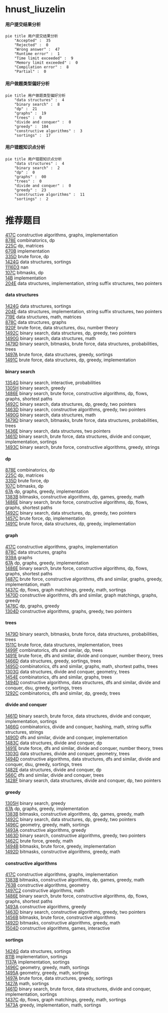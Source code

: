 # hnust_liuzelin
<!-- tabs:start -->
#### **用户提交结果分析**

```mermaid
pie title 用户提交结果分析
    "Accepted" :  35
    "Rejected" :  0
    "Wrong answer" :  47
    "Runtime error" :  1
    "Time limit exceeded" :  9
    "Memory limit exceeded" :  0
    "Compilation error" :  8
    "Partial" :  0
```
#### **用户做题类型偏好分析**

```mermaid
pie title 用户做题类型偏好分析
    "data structures" :  4
    "binary search" :  8
    "dp" :  21
    "graphs" :  19
    "trees" :  0
    "divide and conquer" :  0
    "greedy" :  104
    "constructive algorithms" :  3
    "sortings" :  17
```
#### **用户错题知识点分析**

```mermaid
pie title 用户错题知识点分析
    "data structures" :  4
    "binary search" :  2
    "dp" :  0
    "graphs" :  00
    "trees" :  0
    "divide and conquer" :  0
    "greedy" :  23
    "constructive algorithms" :  11
    "sortings" :  2
```
<!-- tabs:end -->
# 推荐题目
[417C](http://codeforces.com/problemset/problem/417/C)		constructive algorithms,
                        graphs,
                        implementation		  
[878E](http://codeforces.com/problemset/problem/878/E)		combinatorics,
                        dp		  
[225C](http://codeforces.com/problemset/problem/225/C)		dp,
                        matrices		  
[670B](http://codeforces.com/problemset/problem/670/B)		implementation		  
[335D](http://codeforces.com/problemset/problem/335/D)		brute force,
                        dp		  
[1424G](http://codeforces.com/problemset/problem/1424/G)		data structures,
                        sortings		  
[1116D3](http://codeforces.com/problemset/problem/1116/D3)		nan		  
[107C](http://codeforces.com/problemset/problem/107/C)		bitmasks,
                        dp		  
[14B](http://codeforces.com/problemset/problem/14/B)		implementation		  
[204E](http://codeforces.com/problemset/problem/204/E)		data structures,
                        implementation,
                        string suffix structures,
                        two pointers		  
<!-- tabs:start -->
#### **data structures**
[1424G](http://codeforces.com/problemset/problem/1424/G)		data structures,
                        sortings		  
[204E](http://codeforces.com/problemset/problem/204/E)		data structures,
                        implementation,
                        string suffix structures,
                        two pointers		  
[719E](https://codeforces.com/contest/719/problem/E)		data structures,
                        math,
                        matrices		  
[878C](http://codeforces.com/problemset/problem/878/C)		data structures,
                        graphs		  
[920F](http://codeforces.com/problemset/problem/920/F)		brute force,
                        data structures,
                        dsu,
                        number theory		  
[1492C](http://codeforces.com/problemset/problem/1492/C)		binary search,
                        data structures,
                        dp,
                        greedy,
                        two pointers		  
[1490G](http://codeforces.com/problemset/problem/1490/G)		binary search,
                        data structures,
                        math		  
[1479D](http://codeforces.com/problemset/problem/1479/D)		binary search,
                        bitmasks,
                        brute force,
                        data structures,
                        probabilities,
                        trees		  
[1497A](http://codeforces.com/problemset/problem/1497/A)		brute force,
                        data structures,
                        greedy,
                        sortings		  
[1491C](http://codeforces.com/problemset/problem/1491/C)		brute force,
                        data structures,
                        dp,
                        greedy,
                        implementation		  
#### **binary search**
[1354G](http://codeforces.com/problemset/problem/1354/G)		binary search,
                        interactive,
                        probabilities		  
[1305H](http://codeforces.com/problemset/problem/1305/H)		binary search,
                        greedy		  
[1486E](http://codeforces.com/problemset/problem/1486/E)		binary search,
                        brute force,
                        constructive algorithms,
                        dp,
                        flows,
                        graphs,
                        shortest paths		  
[1492C](http://codeforces.com/problemset/problem/1492/C)		binary search,
                        data structures,
                        dp,
                        greedy,
                        two pointers		  
[1463D](http://codeforces.com/problemset/problem/1463/D)		binary search,
                        constructive algorithms,
                        greedy,
                        two pointers		  
[1490G](http://codeforces.com/problemset/problem/1490/G)		binary search,
                        data structures,
                        math		  
[1479D](http://codeforces.com/problemset/problem/1479/D)		binary search,
                        bitmasks,
                        brute force,
                        data structures,
                        probabilities,
                        trees		  
[1436E](http://codeforces.com/problemset/problem/1436/E)		binary search,
                        data structures,
                        two pointers		  
[1461D](http://codeforces.com/problemset/problem/1461/D)		binary search,
                        brute force,
                        data structures,
                        divide and conquer,
                        implementation,
                        sortings		  
[1493C](http://codeforces.com/problemset/problem/1493/C)		binary search,
                        brute force,
                        constructive algorithms,
                        greedy,
                        strings		  
#### **dp**
[878E](http://codeforces.com/problemset/problem/878/E)		combinatorics,
                        dp		  
[225C](http://codeforces.com/problemset/problem/225/C)		dp,
                        matrices		  
[335D](http://codeforces.com/problemset/problem/335/D)		brute force,
                        dp		  
[107C](http://codeforces.com/problemset/problem/107/C)		bitmasks,
                        dp		  
[67A](http://codeforces.com/problemset/problem/67/A)		dp,
                        graphs,
                        greedy,
                        implementation		  
[1383B](http://codeforces.com/problemset/problem/1383/B)		bitmasks,
                        constructive algorithms,
                        dp,
                        games,
                        greedy,
                        math		  
[1486E](http://codeforces.com/problemset/problem/1486/E)		binary search,
                        brute force,
                        constructive algorithms,
                        dp,
                        flows,
                        graphs,
                        shortest paths		  
[1492C](http://codeforces.com/problemset/problem/1492/C)		binary search,
                        data structures,
                        dp,
                        greedy,
                        two pointers		  
[1457C](https://codeforces.com/contest/1457/problem/C)		brute force,
                        dp,
                        implementation		  
[1491C](http://codeforces.com/problemset/problem/1491/C)		brute force,
                        data structures,
                        dp,
                        greedy,
                        implementation		  
#### **graph**
[417C](http://codeforces.com/problemset/problem/417/C)		constructive algorithms,
                        graphs,
                        implementation		  
[878C](http://codeforces.com/problemset/problem/878/C)		data structures,
                        graphs		  
[939A](http://codeforces.com/problemset/problem/939/A)		graphs		  
[67A](http://codeforces.com/problemset/problem/67/A)		dp,
                        graphs,
                        greedy,
                        implementation		  
[1486E](http://codeforces.com/problemset/problem/1486/E)		binary search,
                        brute force,
                        constructive algorithms,
                        dp,
                        flows,
                        graphs,
                        shortest paths		  
[1487C](http://codeforces.com/problemset/problem/1487/C)		brute force,
                        constructive algorithms,
                        dfs and similar,
                        graphs,
                        greedy,
                        implementation,
                        math		  
[1437C](http://codeforces.com/problemset/problem/1437/C)		dp,
                        flows,
                        graph matchings,
                        greedy,
                        math,
                        sortings		  
[1470D](http://codeforces.com/problemset/problem/1470/D)		constructive algorithms,
                        dfs and similar,
                        graph matchings,
                        graphs,
                        greedy		  
[1476C](http://codeforces.com/problemset/problem/1476/C)		dp,
                        graphs,
                        greedy		  
[1304D](http://codeforces.com/problemset/problem/1304/D)		constructive algorithms,
                        graphs,
                        greedy,
                        two pointers		  
#### **trees**
[1479D](http://codeforces.com/problemset/problem/1479/D)		binary search,
                        bitmasks,
                        brute force,
                        data structures,
                        probabilities,
                        trees		  
[1511C](http://codeforces.com/problemset/problem/1511/C)		brute force,
                        data structures,
                        implementation,
                        trees		  
[1499F](http://codeforces.com/problemset/problem/1499/F)		combinatorics,
                        dfs and similar,
                        dp,
                        trees		  
[1491E](http://codeforces.com/problemset/problem/1491/E)		brute force,
                        dfs and similar,
                        divide and conquer,
                        number theory,
                        trees		  
[1466D](http://codeforces.com/problemset/problem/1466/D)		data structures,
                        greedy,
                        sortings,
                        trees		  
[1495D](http://codeforces.com/problemset/problem/1495/D)		combinatorics,
                        dfs and similar,
                        graphs,
                        math,
                        shortest paths,
                        trees		  
[1303G](http://codeforces.com/problemset/problem/1303/G)		data structures,
                        divide and conquer,
                        geometry,
                        trees		  
[1454E](http://codeforces.com/problemset/problem/1454/E)		combinatorics,
                        dfs and similar,
                        graphs,
                        trees		  
[1494D](http://codeforces.com/problemset/problem/1494/D)		constructive algorithms,
                        data structures,
                        dfs and similar,
                        divide and conquer,
                        dsu,
                        greedy,
                        sortings,
                        trees		  
[1292C](http://codeforces.com/problemset/problem/1292/C)		combinatorics,
                        dfs and similar,
                        dp,
                        greedy,
                        trees		  
#### **divide and conquer**
[1461D](http://codeforces.com/problemset/problem/1461/D)		binary search,
                        brute force,
                        data structures,
                        divide and conquer,
                        implementation,
                        sortings		  
[1466G](http://codeforces.com/problemset/problem/1466/G)		combinatorics,
                        divide and conquer,
                        hashing,
                        math,
                        string suffix structures,
                        strings		  
[1490D](http://codeforces.com/problemset/problem/1490/D)		dfs and similar,
                        divide and conquer,
                        implementation		  
[1483C](https://codeforces.com/contest/1483/problem/C)		data structures,
                        divide and conquer,
                        dp		  
[1491E](http://codeforces.com/problemset/problem/1491/E)		brute force,
                        dfs and similar,
                        divide and conquer,
                        number theory,
                        trees		  
[1303G](http://codeforces.com/problemset/problem/1303/G)		data structures,
                        divide and conquer,
                        geometry,
                        trees		  
[1494D](http://codeforces.com/problemset/problem/1494/D)		constructive algorithms,
                        data structures,
                        dfs and similar,
                        divide and conquer,
                        dsu,
                        greedy,
                        sortings,
                        trees		  
[1482E](http://codeforces.com/problemset/problem/1482/E)		data structures,
                        divide and conquer,
                        dp		  
[566C](http://codeforces.com/problemset/problem/566/C)		dfs and similar,
                        divide and conquer,
                        trees		  
[1428F](http://codeforces.com/problemset/problem/1428/F)		binary search,
                        data structures,
                        divide and conquer,
                        dp,
                        two pointers		  
#### **greedy**
[1305H](http://codeforces.com/problemset/problem/1305/H)		binary search,
                        greedy		  
[67A](http://codeforces.com/problemset/problem/67/A)		dp,
                        graphs,
                        greedy,
                        implementation		  
[1383B](http://codeforces.com/problemset/problem/1383/B)		bitmasks,
                        constructive algorithms,
                        dp,
                        games,
                        greedy,
                        math		  
[1492C](http://codeforces.com/problemset/problem/1492/C)		binary search,
                        data structures,
                        dp,
                        greedy,
                        two pointers		  
[1496C](https://codeforces.com/contest/1496/problem/C)		geometry,
                        greedy,
                        math,
                        sortings		  
[1493A](http://codeforces.com/problemset/problem/1493/A)		constructive algorithms,
                        greedy		  
[1463D](http://codeforces.com/problemset/problem/1463/D)		binary search,
                        constructive algorithms,
                        greedy,
                        two pointers		  
[1462C](http://codeforces.com/problemset/problem/1462/C)		brute force,
                        greedy,
                        math		  
[1494B](http://codeforces.com/problemset/problem/1494/B)		bitmasks,
                        brute force,
                        greedy,
                        implementation		  
[1492D](http://codeforces.com/problemset/problem/1492/D)		bitmasks,
                        constructive algorithms,
                        greedy,
                        math		  
#### **constructive algorithms**
[417C](http://codeforces.com/problemset/problem/417/C)		constructive algorithms,
                        graphs,
                        implementation		  
[1383B](http://codeforces.com/problemset/problem/1383/B)		bitmasks,
                        constructive algorithms,
                        dp,
                        games,
                        greedy,
                        math		  
[763B](http://codeforces.com/problemset/problem/763/B)		constructive algorithms,
                        geometry		  
[1497C2](http://codeforces.com/problemset/problem/1497/C2)		constructive algorithms,
                        math		  
[1486E](http://codeforces.com/problemset/problem/1486/E)		binary search,
                        brute force,
                        constructive algorithms,
                        dp,
                        flows,
                        graphs,
                        shortest paths		  
[1493A](http://codeforces.com/problemset/problem/1493/A)		constructive algorithms,
                        greedy		  
[1463D](http://codeforces.com/problemset/problem/1463/D)		binary search,
                        constructive algorithms,
                        greedy,
                        two pointers		  
[1456B](https://codeforces.com/contest/1456/problem/B)		bitmasks,
                        brute force,
                        constructive algorithms		  
[1492D](http://codeforces.com/problemset/problem/1492/D)		bitmasks,
                        constructive algorithms,
                        greedy,
                        math		  
[1504D](https://codeforces.com/contest/1504/problem/D)		constructive algorithms,
                        games,
                        interactive		  
#### **sortings**
[1424G](http://codeforces.com/problemset/problem/1424/G)		data structures,
                        sortings		  
[811B](http://codeforces.com/problemset/problem/811/B)		implementation,
                        sortings		  
[1137A](http://codeforces.com/problemset/problem/1137/A)		implementation,
                        sortings		  
[1496C](https://codeforces.com/contest/1496/problem/C)		geometry,
                        greedy,
                        math,
                        sortings		  
[1495A](http://codeforces.com/problemset/problem/1495/A)		geometry,
                        greedy,
                        math,
                        sortings		  
[1497A](http://codeforces.com/problemset/problem/1497/A)		brute force,
                        data structures,
                        greedy,
                        sortings		  
[1427A](http://codeforces.com/problemset/problem/1427/A)		math,
                        sortings		  
[1461D](http://codeforces.com/problemset/problem/1461/D)		binary search,
                        brute force,
                        data structures,
                        divide and conquer,
                        implementation,
                        sortings		  
[1437C](http://codeforces.com/problemset/problem/1437/C)		dp,
                        flows,
                        graph matchings,
                        greedy,
                        math,
                        sortings		  
[1473A](http://codeforces.com/problemset/problem/1473/A)		greedy,
                        implementation,
                        math,
                        sortings		  
<!-- tabs:end -->
